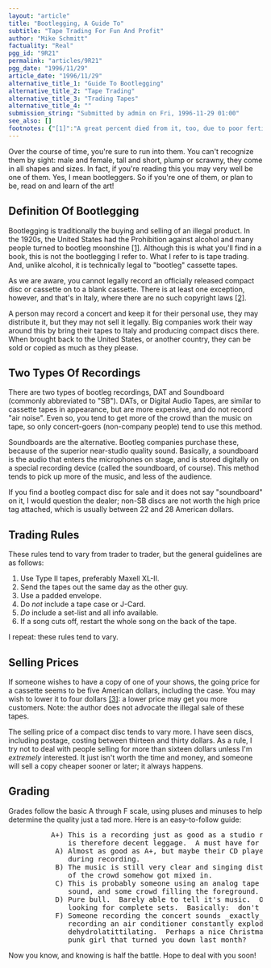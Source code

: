 ```yaml
---
layout: "article"
title: "Bootlegging, A Guide To"
subtitle: "Tape Trading For Fun And Profit"
author: "Mike Schmitt"
factuality: "Real"
pgg_id: "9R21"
permalink: "articles/9R21"
pgg_date: "1996/11/29"
article_date: "1996/11/29"
alternative_title_1: "Guide To Bootlegging"
alternative_title_2: "Tape Trading"
alternative_title_3: "Trading Tapes"
alternative_title_4: ""
submission_string: "Submitted by admin on Fri, 1996-11-29 01:00"
see_also: []
footnotes: {"[1]":"A great percent died from it, too, due to poor fertilization, and use of rubbing alcohol [4] in the mix.","[2]":"This is a hazy legal point and, as such, if you get in trouble here, you may be able to enter a plea of insanity.","[3]":"Blank tapes themselves cost anywhere from one to two and a half dollars, and postage would be roughly a dollar, so you're still making profit. Besides, the whole idea is sharing, not selling.","[4]":"Rubbing alcohol is something you put on cotton to rub on wounds, to heal them."}
---
```

<div>
<p>Over the course of time, you're sure to run into them. You can't recognize them by sight: male and female, tall and short, plump or scrawny, they come in all shapes and sizes. In fact, if you're reading this you may very well be one of them. Yes, I mean bootleggers. So if you're one of them, or plan to be, read on and learn of the art!</p>
<h2>Definition Of Bootlegging</h2>
<p>Bootlegging is traditionally the buying and selling of an illegal product. In the 1920s, the United States had the Prohibition against alcohol and many people turned to bootleg moonshine <a href="#footnotes.1" class="footnote-link">[1]</a>. Although this is what you'll find in a book, this is not the bootlegging I refer to. What I refer to is tape trading. And, unlike alcohol, it is technically legal to "bootleg" cassette tapes.</p>
<p>As we are aware, you cannot legally record an officially released compact disc or cassette on to a blank cassette. There is at least one exception, however, and that's in Italy, where there are no such copyright laws <a href="#footnotes.2" class="footnote-link">[2]</a>.</p>
<p>A person may record a concert and keep it for their personal use, they may distribute it, but they may not sell it legally. Big companies work their way around this by bring their tapes to Italy and producing compact discs there. When brought back to the United States, or another country, they can be sold or copied as much as they please.</p>
<h2>Two Types Of Recordings</h2>
<p>There are two types of bootleg recordings, DAT and Soundboard (commonly abbreviated to "SB"). DATs, or Digital Audio Tapes, are similar to cassette tapes in appearance, but are more expensive, and do not record "air noise". Even so, you tend to get more of the crowd than the music on tape, so only concert-goers (non-company people) tend to use this method.</p>
<p>Soundboards are the alternative. Bootleg companies purchase these, because of the superior near-studio quality sound. Basically, a soundboard is the audio that enters the microphones on stage, and is stored digitally on a special recording device (called the soundboard, of course). This method tends to pick up more of the music, and less of the audience.</p>
<p>If you find a bootleg compact disc for sale and it does not say "soundboard" on it, I would question the dealer; non-SB discs are not worth the high price tag attached, which is usually between 22 and 28 American dollars.</p>
<h2>Trading Rules</h2>
<p>These rules tend to vary from trader to trader, but the general guidelines are as follows:</p>
<ol>
<li value="1">Use Type II tapes, preferably Maxell XL-II.</li>
<li value="2">Send the tapes out the same day as the other guy.</li>
<li value="3">Use a padded envelope.</li>
<li value="4">Do <em>not</em> include a tape case or J-Card.</li>
<li value="5">
<em>Do</em> include a set-list and all info available.</li>
<li value="6">If a song cuts off, restart the whole song on the back of the tape.</li>
</ol>
<p>I repeat: these rules tend to vary.</p>
<h2>Selling Prices</h2>
<p>If someone wishes to have a copy of one of your shows, the going price for a cassette seems to be five American dollars, including the case. You may wish to lower it to four dollars <a href="#footnotes.3" class="footnote-link">[3]</a>: a lower price may get you more customers. Note: the author does not advocate the illegal sale of these tapes.</p>
<p>The selling price of a compact disc tends to vary more. I have seen discs, including postage, costing between thirteen and thirty dollars. As a rule, I try not to deal with people selling for more than sixteen dollars unless I'm <em>extremely</em> interested. It just isn't worth the time and money, and someone will sell a copy cheaper sooner or later; it always happens.</p>
<h2>Grading</h2>
<p>Grades follow the basic A through F scale, using pluses and minuses to help determine the quality just a tad more. Here is an easy-to-follow guide:</p>
<pre>
          A+) This is a recording just as good as a studio recording, and
              is therefore decent leggage.  A must have for collectors.
           A) Almost as good as A+, but maybe their CD player skipped once
              during recording.
           B) The music is still very clear and singing distinct, but some
              of the crowd somehow got mixed in.
           C) This is probably someone using an analog tape recorder.  Fizzy
              sound, and some crowd filling the foreground.
           D) Pure bull.  Barely able to tell it's music.  Only for people
              looking for complete sets.  Basically:  don't even bother.
           F) Someone recording the concert sounds _exactly_ like some
              recording an air conditioner constantly exploding or
              dehydrolatittilating.  Perhaps a nice Christmas gift for that
              punk girl that turned you down last month?
</pre>
<p>Now you know, and knowing is half the battle. Hope to deal with you soon!</p>
</div>
